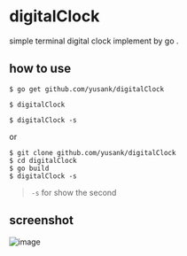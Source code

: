 # digitalClock
simple terminal digital clock implement by go .

## how to use

``` shell
$ go get github.com/yusank/digitalClock

$ digitalClock

$ digitalClock -s
```

or

``` shell
$ git clone github.com/yusank/digitalClock
$ cd digitalClock
$ go build
$ digitalClock -s
```

> `-s` for show the second

## screenshot

![image](https://github.com/yusank/digitalClock/screenshot-digit-clock.png)